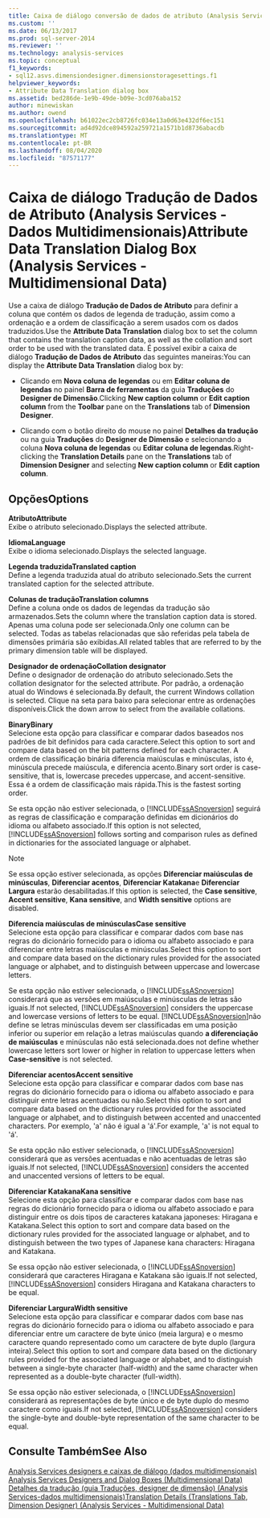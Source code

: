 ```yaml
---
title: Caixa de diálogo conversão de dados de atributo (Analysis Services-dados multidimensionais) | Microsoft Docs
ms.custom: ''
ms.date: 06/13/2017
ms.prod: sql-server-2014
ms.reviewer: ''
ms.technology: analysis-services
ms.topic: conceptual
f1_keywords:
- sql12.asvs.dimensiondesigner.dimensionstoragesettings.f1
helpviewer_keywords:
- Attribute Data Translation dialog box
ms.assetid: bed286de-1e9b-49de-b09e-3cd076aba152
author: minewiskan
ms.author: owend
ms.openlocfilehash: b61022ec2cb8726fc034e13a0d63e432df6ec151
ms.sourcegitcommit: ad4d92dce894592a259721a1571b1d8736abacdb
ms.translationtype: MT
ms.contentlocale: pt-BR
ms.lasthandoff: 08/04/2020
ms.locfileid: "87571177"
---
```

# <a name="attribute-data-translation-dialog-box-analysis-services---multidimensional-data"></a><span data-ttu-id="8d73f-102">Caixa de diálogo Tradução de Dados de Atributo (Analysis Services - Dados Multidimensionais)</span><span class="sxs-lookup"><span data-stu-id="8d73f-102">Attribute Data Translation Dialog Box (Analysis Services - Multidimensional Data)</span></span>
  <span data-ttu-id="8d73f-103">Use a caixa de diálogo **Tradução de Dados de Atributo** para definir a coluna que contém os dados de legenda de tradução, assim como a ordenação e a ordem de classificação a serem usados com os dados traduzidos.</span><span class="sxs-lookup"><span data-stu-id="8d73f-103">Use the **Attribute Data Translation** dialog box to set the column that contains the translation caption data, as well as the collation and sort order to be used with the translated data.</span></span> <span data-ttu-id="8d73f-104">É possível exibir a caixa de diálogo **Tradução de Dados de Atributo** das seguintes maneiras:</span><span class="sxs-lookup"><span data-stu-id="8d73f-104">You can display the **Attribute Data Translation** dialog box by:</span></span>  
  
-   <span data-ttu-id="8d73f-105">Clicando em **Nova coluna de legendas** ou em **Editar coluna de legendas** no painel **Barra de ferramentas** da guia **Traduções** do **Designer de Dimensão**.</span><span class="sxs-lookup"><span data-stu-id="8d73f-105">Clicking **New caption column** or **Edit caption column** from the **Toolbar** pane on the **Translations** tab of **Dimension Designer**.</span></span>  
  
-   <span data-ttu-id="8d73f-106">Clicando com o botão direito do mouse no painel **Detalhes da tradução** ou na guia **Traduções** do **Designer de Dimensão** e selecionando a coluna **Nova coluna de legendas** ou **Editar coluna de legendas**.</span><span class="sxs-lookup"><span data-stu-id="8d73f-106">Right-clicking the **Translation Details** pane on the **Translations** tab of **Dimension Designer** and selecting **New caption column** or **Edit caption column**.</span></span>  
  
## <a name="options"></a><span data-ttu-id="8d73f-107">Opções</span><span class="sxs-lookup"><span data-stu-id="8d73f-107">Options</span></span>  
 <span data-ttu-id="8d73f-108">**Atributo**</span><span class="sxs-lookup"><span data-stu-id="8d73f-108">**Attribute**</span></span>  
 <span data-ttu-id="8d73f-109">Exibe o atributo selecionado.</span><span class="sxs-lookup"><span data-stu-id="8d73f-109">Displays the selected attribute.</span></span>  
  
 <span data-ttu-id="8d73f-110">**Idioma**</span><span class="sxs-lookup"><span data-stu-id="8d73f-110">**Language**</span></span>  
 <span data-ttu-id="8d73f-111">Exibe o idioma selecionado.</span><span class="sxs-lookup"><span data-stu-id="8d73f-111">Displays the selected language.</span></span>  
  
 <span data-ttu-id="8d73f-112">**Legenda traduzida**</span><span class="sxs-lookup"><span data-stu-id="8d73f-112">**Translated caption**</span></span>  
 <span data-ttu-id="8d73f-113">Define a legenda traduzida atual do atributo selecionado.</span><span class="sxs-lookup"><span data-stu-id="8d73f-113">Sets the current translated caption for the selected attribute.</span></span>  
  
 <span data-ttu-id="8d73f-114">**Colunas de tradução**</span><span class="sxs-lookup"><span data-stu-id="8d73f-114">**Translation columns**</span></span>  
 <span data-ttu-id="8d73f-115">Define a coluna onde os dados de legendas da tradução são armazenados.</span><span class="sxs-lookup"><span data-stu-id="8d73f-115">Sets the column where the translation caption data is stored.</span></span> <span data-ttu-id="8d73f-116">Apenas uma coluna pode ser selecionada.</span><span class="sxs-lookup"><span data-stu-id="8d73f-116">Only one column can be selected.</span></span> <span data-ttu-id="8d73f-117">Todas as tabelas relacionadas que são referidas pela tabela de dimensões primária são exibidas.</span><span class="sxs-lookup"><span data-stu-id="8d73f-117">All related tables that are referred to by the primary dimension table will be displayed.</span></span>  
  
 <span data-ttu-id="8d73f-118">**Designador de ordenação**</span><span class="sxs-lookup"><span data-stu-id="8d73f-118">**Collation designator**</span></span>  
 <span data-ttu-id="8d73f-119">Define o designador de ordenação do atributo selecionado.</span><span class="sxs-lookup"><span data-stu-id="8d73f-119">Sets the collation designator for the selected attribute.</span></span> <span data-ttu-id="8d73f-120">Por padrão, a ordenação atual do Windows é selecionada.</span><span class="sxs-lookup"><span data-stu-id="8d73f-120">By default, the current Windows collation is selected.</span></span> <span data-ttu-id="8d73f-121">Clique na seta para baixo para selecionar entre as ordenações disponíveis.</span><span class="sxs-lookup"><span data-stu-id="8d73f-121">Click the down arrow to select from the available collations.</span></span>  
  
 <span data-ttu-id="8d73f-122">**Binary**</span><span class="sxs-lookup"><span data-stu-id="8d73f-122">**Binary**</span></span>  
 <span data-ttu-id="8d73f-123">Selecione esta opção para classificar e comparar dados baseados nos padrões de bit definidos para cada caractere.</span><span class="sxs-lookup"><span data-stu-id="8d73f-123">Select this option to sort and compare data based on the bit patterns defined for each character.</span></span> <span data-ttu-id="8d73f-124">A ordem de classificação binária diferencia maiúsculas e minúsculas, isto é, minúscula precede maiúscula, e diferencia acento.</span><span class="sxs-lookup"><span data-stu-id="8d73f-124">Binary sort order is case-sensitive, that is, lowercase precedes uppercase, and accent-sensitive.</span></span> <span data-ttu-id="8d73f-125">Essa é a ordem de classificação mais rápida.</span><span class="sxs-lookup"><span data-stu-id="8d73f-125">This is the fastest sorting order.</span></span>  
  
 <span data-ttu-id="8d73f-126">Se esta opção não estiver selecionada, o [!INCLUDE[ssASnoversion](../includes/ssasnoversion-md.md)] seguirá as regras de classificação e comparação definidas em dicionários do idioma ou alfabeto associado.</span><span class="sxs-lookup"><span data-stu-id="8d73f-126">If this option is not selected, [!INCLUDE[ssASnoversion](../includes/ssasnoversion-md.md)] follows sorting and comparison rules as defined in dictionaries for the associated language or alphabet.</span></span>  
  
> [!NOTE]  
>  <span data-ttu-id="8d73f-127">Se essa opção estiver selecionada, as opções **Diferenciar maiúsculas de minúsculas**, **Diferenciar acentos**, **Diferenciar Katakana**e **Diferenciar Largura** estarão desabilitadas.</span><span class="sxs-lookup"><span data-stu-id="8d73f-127">If this option is selected, the **Case sensitive**, **Accent sensitive**, **Kana sensitive**, and **Width sensitive** options are disabled.</span></span>  
  
 <span data-ttu-id="8d73f-128">**Diferencia maiúsculas de minúsculas**</span><span class="sxs-lookup"><span data-stu-id="8d73f-128">**Case sensitive**</span></span>  
 <span data-ttu-id="8d73f-129">Selecione esta opção para classificar e comparar dados com base nas regras do dicionário fornecido para o idioma ou alfabeto associado e para diferenciar entre letras maiúsculas e minúsculas.</span><span class="sxs-lookup"><span data-stu-id="8d73f-129">Select this option to sort and compare data based on the dictionary rules provided for the associated language or alphabet, and to distinguish between uppercase and lowercase letters.</span></span>  
  
 <span data-ttu-id="8d73f-130">Se esta opção não estiver selecionada, o [!INCLUDE[ssASnoversion](../includes/ssasnoversion-md.md)] considerará que as versões em maiúsculas e minúsculas de letras são iguais.</span><span class="sxs-lookup"><span data-stu-id="8d73f-130">If not selected, [!INCLUDE[ssASnoversion](../includes/ssasnoversion-md.md)] considers the uppercase and lowercase versions of letters to be equal.</span></span> [!INCLUDE[ssASnoversion](../includes/ssasnoversion-md.md)]<span data-ttu-id="8d73f-131">não define se letras minúsculas devem ser classificadas em uma posição inferior ou superior em relação a letras maiúsculas quando **a diferenciação de maiúsculas** e minúsculas não está selecionada.</span><span class="sxs-lookup"><span data-stu-id="8d73f-131">does not define whether lowercase letters sort lower or higher in relation to uppercase letters when **Case-sensitive** is not selected.</span></span>  
  
 <span data-ttu-id="8d73f-132">**Diferenciar acentos**</span><span class="sxs-lookup"><span data-stu-id="8d73f-132">**Accent sensitive**</span></span>  
 <span data-ttu-id="8d73f-133">Selecione esta opção para classificar e comparar dados com base nas regras do dicionário fornecido para o idioma ou alfabeto associado e para distinguir entre letras acentuadas ou não.</span><span class="sxs-lookup"><span data-stu-id="8d73f-133">Select this option to sort and compare data based on the dictionary rules provided for the associated language or alphabet, and to distinguish between accented and unaccented characters.</span></span> <span data-ttu-id="8d73f-134">Por exemplo, 'a' não é igual a 'á'.</span><span class="sxs-lookup"><span data-stu-id="8d73f-134">For example, 'a' is not equal to 'á'.</span></span>  
  
 <span data-ttu-id="8d73f-135">Se esta opção não estiver selecionada, o [!INCLUDE[ssASnoversion](../includes/ssasnoversion-md.md)] considerará que as versões acentuadas e não acentuadas de letras são iguais.</span><span class="sxs-lookup"><span data-stu-id="8d73f-135">If not selected, [!INCLUDE[ssASnoversion](../includes/ssasnoversion-md.md)] considers the accented and unaccented versions of letters to be equal.</span></span>  
  
 <span data-ttu-id="8d73f-136">**Diferenciar Katakana**</span><span class="sxs-lookup"><span data-stu-id="8d73f-136">**Kana sensitive**</span></span>  
 <span data-ttu-id="8d73f-137">Selecione esta opção para classificar e comparar dados com base nas regras do dicionário fornecido para o idioma ou alfabeto associado e para distinguir entre os dois tipos de caracteres katakana japoneses: Hiragana e Katakana.</span><span class="sxs-lookup"><span data-stu-id="8d73f-137">Select this option to sort and compare data based on the dictionary rules provided for the associated language or alphabet, and to distinguish between the two types of Japanese kana characters: Hiragana and Katakana.</span></span>  
  
 <span data-ttu-id="8d73f-138">Se essa opção não estiver selecionada, o [!INCLUDE[ssASnoversion](../includes/ssasnoversion-md.md)] considerará que caracteres Hiragana e Katakana são iguais.</span><span class="sxs-lookup"><span data-stu-id="8d73f-138">If not selected, [!INCLUDE[ssASnoversion](../includes/ssasnoversion-md.md)] considers Hiragana and Katakana characters to be equal.</span></span>  
  
 <span data-ttu-id="8d73f-139">**Diferenciar Largura**</span><span class="sxs-lookup"><span data-stu-id="8d73f-139">**Width sensitive**</span></span>  
 <span data-ttu-id="8d73f-140">Selecione esta opção para classificar e comparar dados com base nas regras do dicionário fornecido para o idioma ou alfabeto associado e para diferenciar entre um caractere de byte único (meia largura) e o mesmo caractere quando representado como um caractere de byte duplo (largura inteira).</span><span class="sxs-lookup"><span data-stu-id="8d73f-140">Select this option to sort and compare data based on the dictionary rules provided for the associated language or alphabet, and to distinguish between a single-byte character (half-width) and the same character when represented as a double-byte character (full-width).</span></span>  
  
 <span data-ttu-id="8d73f-141">Se essa opção não estiver selecionada, o [!INCLUDE[ssASnoversion](../includes/ssasnoversion-md.md)] considerará as representações de byte único e de byte duplo do mesmo caractere como iguais.</span><span class="sxs-lookup"><span data-stu-id="8d73f-141">If not selected, [!INCLUDE[ssASnoversion](../includes/ssasnoversion-md.md)] considers the single-byte and double-byte representation of the same character to be equal.</span></span>  
  
## <a name="see-also"></a><span data-ttu-id="8d73f-142">Consulte Também</span><span class="sxs-lookup"><span data-stu-id="8d73f-142">See Also</span></span>  
 <span data-ttu-id="8d73f-143">[Analysis Services designers e caixas de diálogo &#40;dados multidimensionais&#41;](analysis-services-designers-and-dialog-boxes-multidimensional-data.md) </span><span class="sxs-lookup"><span data-stu-id="8d73f-143">[Analysis Services Designers and Dialog Boxes &#40;Multidimensional Data&#41;](analysis-services-designers-and-dialog-boxes-multidimensional-data.md) </span></span>  
 [<span data-ttu-id="8d73f-144">Detalhes da tradução &#40;guia Traduções, designer de dimensão&#41; &#40;Analysis Services-dados multidimensionais&#41;</span><span class="sxs-lookup"><span data-stu-id="8d73f-144">Translation Details &#40;Translations Tab, Dimension Designer&#41; &#40;Analysis Services - Multidimensional Data&#41;</span></span>](translation-details-dimension-designer-analysis-services-multidimensional-data.md)  
  
  
